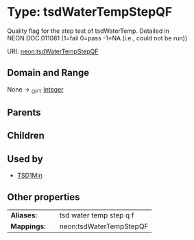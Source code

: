 
# Type: tsdWaterTempStepQF


Quality flag for the step test of tsdWaterTemp. Detailed in NEON.DOC.011081 (1=fail 0=pass -1=NA (i.e., could not be run))

URI: [neon:tsdWaterTempStepQF](https://data.neonscience.org/tsdWaterTempStepQF)


## Domain and Range

None ->  <sub>OPT</sub> [Integer](types/Integer.md)

## Parents


## Children


## Used by

 * [TSD1Min](TSD1Min.md)

## Other properties

|  |  |  |
| --- | --- | --- |
| **Aliases:** | | tsd water temp step q f |
| **Mappings:** | | neon:tsdWaterTempStepQF |

